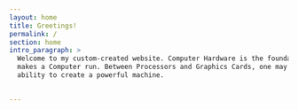 ```yaml
---
layout: home
title: Greetings!
permalink: /
section: home
intro_paragraph: >
  Welcome to my custom-created website. Computer Hardware is the foundation that
  makes a Computer run. Between Processors and Graphics Cards, one may have the
  ability to create a powerful machine.

  
---
```

